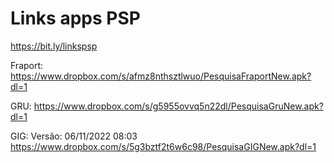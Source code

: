 # Links apps PSP
https://bit.ly/linkspsp

Fraport:
https://www.dropbox.com/s/afmz8nthsztlwuo/PesquisaFraportNew.apk?dl=1

GRU:
https://www.dropbox.com/s/g5955ovvq5n22dl/PesquisaGruNew.apk?dl=1

GIG:
Versão: 06/11/2022 08:03
https://www.dropbox.com/s/5g3bztf2t6w6c98/PesquisaGIGNew.apk?dl=1



